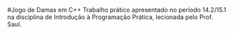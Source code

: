 #Jogo de Damas em C++
Trabalho prático apresentado no período 14.2/15.1 na disciplina de Introdução à Programação Prática, lecionada pelo Prof. Saul.

